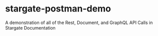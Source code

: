 # stargate-postman-demo
 A demonstration of all of the Rest, Document, and GraphQL API Calls in Stargate Documentation
